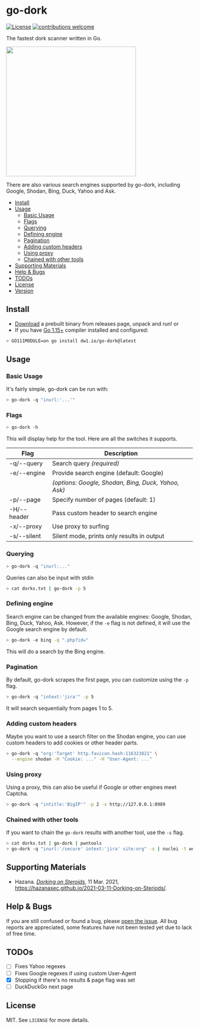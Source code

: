 # go-dork

[![License](https://img.shields.io/badge/license-MIT-_red.svg)](https://opensource.org/licenses/MIT)
[![contributions welcome](https://img.shields.io/badge/contributions-welcome-brightgreen.svg?style=flat)](https://github.com/dwisiswant0/go-dork/issues)

The fastest dork scanner written in Go.

<img src="https://user-images.githubusercontent.com/25837540/111008561-f22f9c80-83c3-11eb-8500-fb63456a4614.png" height="350">

There are also various search engines supported by go-dork, including Google, Shodan, Bing, Duck, Yahoo and Ask.

- [Install](#install)
- [Usage](#usage)
  - [Basic Usage](#basic-usage)
  - [Flags](#flags)
  - [Querying](#querying)
  - [Defining engine](#defining-engine)
  - [Pagination](#pagination)
  - [Adding custom headers](#adding-headers)
  - [Using proxy](#using-proxy)
  - [Chained with other tools](#chained-with-other-tools)
- [Supporting Materials](#supporting-materials)
- [Help & Bugs](#help--bugs)
- [TODOs](#todos)
- [License](#license)
- [Version](#version)

## Install

- [Download](https://github.com/dwisiswant0/go-dork/releases) a prebuilt binary from releases page, unpack and run! or
- If you have [Go 1.15+](https://golang.org/dl/) compiler installed and configured:

```bash
> GO111MODULE=on go install dw1.io/go-dork@latest
```

## Usage

### Basic Usage

It's fairly simple, go-dork can be run with:

```bash
> go-dork -q "inurl:'...'"
```

### Flags

```bash
> go-dork -h
```

This will display help for the tool. Here are all the switches it supports.

| Flag           | Description                                          |
|----------------|------------------------------------------------------|
| -q/--query     | Search query _(required)_                            |
| -e/--engine    | Provide search engine (default: Google)              |
|                | _(options: Google, Shodan, Bing, Duck, Yahoo, Ask)_  |
| -p/--page      | Specify number of pages (default: 1)                 |
| -H/--header    | Pass custom header to search engine                  |
| -x/--proxy     | Use proxy to surfing                                 |
| -s/--silent    | Silent mode, prints only results in output           |

### Querying

```bash
> go-dork -q "inurl:..."
```

Queries can also be input with stdin

```bash
> cat dorks.txt | go-dork -p 5
```

### Defining engine

Search engine can be changed from the available engines: Google, Shodan, Bing, Duck, Yahoo, Ask.
However, if the `-e` flag is not defined, it will use the Google search engine by default.

```bash
> go-dork -e bing -q ".php?id="
```

This will do a search by the Bing engine.

### Pagination

By default, go-dork scrapes the first page, you can customize using the `-p` flag.

```bash
> go-dork -q "intext:'jira'" -p 5
```

It will search sequentially from pages 1 to 5.

### Adding custom headers

Maybe you want to use a search filter on the Shodan engine, you can use custom headers to add cookies or other header parts.

```bash
> go-dork -q "org:'Target' http.favicon.hash:116323821" \
  --engine shodan -H "Cookie: ..." -H "User-Agent: ..."
```

### Using proxy

Using a proxy, this can also be useful if Google or other engines meet Captcha.

```bash
> go-dork -q "intitle:'BigIP'" -p 2 -x http://127.0.0.1:8989
```

### Chained with other tools

If you want to chain the `go-dork` results with another tool, use the `-s` flag.

```bash
> cat dorks.txt | go-dork | pwntools
> go-dork -q "inurl:'/secure' intext:'jira' site:org" -s | nuclei -t workflows/jira-exploitaiton-workflow.yaml
```

## Supporting Materials

- Hazana. _[Dorking on Steroids](https://hazanasec.github.io/2021-03-11-Dorking-on-Steriods/)_, 11 Mar. 2021, https://hazanasec.github.io/2021-03-11-Dorking-on-Steriods/.

## Help & Bugs

If you are still confused or found a bug, please [open the issue](https://github.com/dwisiswant0/go-dork/issues). All bug reports are appreciated, some features have not been tested yet due to lack of free time.

## TODOs

- [ ] Fixes Yahoo regexes
- [ ] Fixes Google regexes if using custom User-Agent
- [x] Stopping if there's no results & page flag was set
- [ ] DuckDuckGo next page

## License

MIT. See `LICENSE` for more details.

